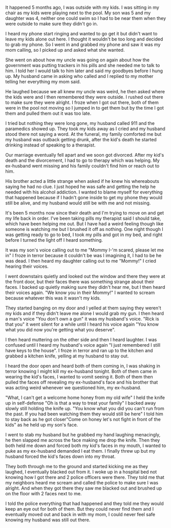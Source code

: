 It happened 5 months ago, I was outside with my kids. I was sitting in my chair as my kids were playing next to the pool. My son was 5 and my daughter was 4, neither one could swim so I had to be near them when they were outside to make sure they didn't go in. 

I heard my phone start ringing and wanted to go get it but didn't want to leave my kids alone out here. I thought it wouldn't be too long and decided to grab my phone. So I went in and grabbed my phone and saw it was my mom calling, so I picked up and asked what she wanted.

She went on about how my uncle was going on again about how the government was putting trackers in his pills and she needed me to talk to him. I told her I would talk to him later and said my goodbyes before I hung up. My husband came in asking who called and I replied to my mother telling her everything my mom said.

He laughed because we all knew my uncle was weird, he then asked where the kids were and I then remembered they were outside. I rushed out there to make sure they were alright. I froze when I got out there, both of them were in the pool not moving so I jumped in to get them but by the time I got them and pulled them out it was too late.  

I tried but nothing they were long gone, my husband called 911 and the paramedics showed up. They took my kids away as I cried and my husband stood there not saying a word. At the funeral, my family comforted me but my husband was outback getting drunk, after the kid's death he started drinking instead of speaking to a therapist.

Our marriage eventually fell apart and we soon got divorced. After my kid's death and the divorcement, I had to go to therapy which was helping. My ex-husband went missing and his family couldn't find him or reach out to him.

His brother acted a little strange when asked if he knew his whereabouts saying he had no clue. I just hoped he was safe and getting the help he needed with his alcohol addiction. I wanted to blame myself for everything that happened because if I hadn't gone inside to get my phone they would still be alive, and my husband would still be with me and not missing.

It's been 5 months now since their death and I'm trying to move on and get my life back in order. I've been taking pills my therapist said I should take, which have been helping me out. But I have had a weird feeling though like someone is watching me but I brushed it off as nothing. One night though I was getting ready to go to bed, I took my pills and got in my bed, and right before I turned the light off I heard something.

It was my son's voice calling out to me "Mommy I-'m scared, please let me in" I froze in terror because it couldn't be was I imagining it, I had to be he was dead. I then heard my daughter calling out to me "Mommy!" I cried hearing their voices.

I went downstairs quietly and looked out the window and there they were at the front door, but their faces there was something strange about their faces. I backed up quietly making sure they didn't hear me, but I then heard their voices again. "We know you in their Mommy!" I wanted to scream because whatever this was it wasn't my kids.

They started banging on my door and I yelled at them saying they weren't my kids and if they didn't leave me alone I would grab my gun. I then heard a man's voice "You don't own a gun" it was my husband's voice. "Rick is that you" it went silent for a while until I heard his voice again "You know what you did now you're getting what you deserve".

I then heard muttering on the other side and then I heard laughter. I was confused until I heard my husband's voice again "I just remembered I still have keys to the house". I froze in terror and ran up to the kitchen and grabbed a kitchen knife, yelling at my husband to stay out. 

I heard the door open and heard both of them coming in, I was shaking in terror knowing I might kill my ex-husband tonight. Both of them came in wearing the kid's faces, I wanted to vomit seeing it. Both of them then pulled the faces off revealing my ex-husband's face and his brother that was acting weird whenever we questioned him, my ex-husband. 

"What, I can't get a welcome home honey from my old wife" I held the knife up in self-defense "Oh is that a way to treat your family" I backed away slowly still holding the knife up. "You know what you did you can't run from the past. If you had been watching them they would still be here" I told him to stay back as he got closer"Come on honey let's not fight in front of the kids" as he held up my son's face.

I went to stab my husband but he grabbed my hand laughing menacingly, he then slapped me across the face making me drop the knife. Then they both held me down and forced both my kid's faces in my mouth, I wanted to puke as my ex-husband demanded I eat them. I finally threw up but my husband forced the kid's faces down into my throat.

They both through me to the ground and started kicking me as they laughed, I eventually blacked out from it. I woke up in a hospital bed not knowing how I got there and 2 police officers were there. They told me that my neighbors heard me scream and called the police to make sure I was alright. And when they got there they saw me blacked out and brushed up on the floor with 2 faces next to me.

I told the police everything that had happened and they told me they would keep an eye out for both of them. But they could never find them and I eventually moved out and back in with my mom, I could never feel safe knowing my husband was still out there.